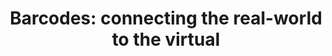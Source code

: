---
title: 'Barcodes: connecting the real-world to the virtual'
authors:
- brian-suda
tags:
- TAG
- layout: article
---